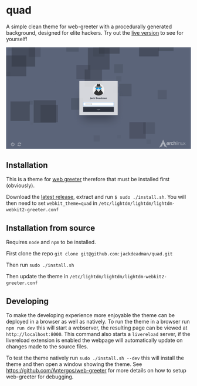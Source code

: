 # quad
A simple clean theme for web-greeter with a procedurally generated background, designed for elite hackers. Try out the [live version](https://jackdeadman.github.io/quad/) to see for yourself!

![Alt text](screenshot.png?raw=true "Screenshot of the greeter")
## Installation
This is a theme for [web greeter](https://github.com/Antergos/web-greeter) therefore that must be installed first (obviously).

Download the [latest release](https://github.com/jackdeadman/quad/releases), extract and run `$ sudo ./install.sh`. You will then need to set `webkit_theme=quad` in `/etc/lightdm/lightdm/lightdm-webkit2-greeter.conf`

## Installation from source
Requires `node` and `npm` to be installed.

First clone the repo `git clone git@github.com:jackdeadman/quad.git`

Then run `sudo ./install.sh`

Then update the theme in `/etc/lightdm/lightdm/lightdm-webkit2-greeter.conf`

## Developing
To make the developing experience more enjoyable the theme can be deployed in a browser as well as natively. To run the theme
in a browser run `npm run dev` this will start a webserver, the resulting page can be viewed at `http://localhost:8000`. This
command also starts a `livereload` server, if the livereload extension is enabled the webpage will automatically update on changes made to the source files.

To test the theme natively run `sudo ./install.sh --dev` this will install the theme and then open a window showing the theme.
See <https://github.com/Antergos/web-greeter> for more details on how to setup web-greeter for debugging.
